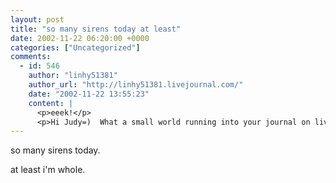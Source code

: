 ```yaml
---
layout: post
title: "so many sirens today at least"
date: 2002-11-22 06:20:00 +0000
categories: ["Uncategorized"]
comments:
  - id: 546
    author: "linhy51381"
    author_url: "http://linhy51381.livejournal.com/"
    date: "2002-11-22 13:55:23"
    content: |
      <p>eeek!</p>
      <p>Hi Judy=)  What a small world running into your journal on livejournal.  This is Linh from that snowboarding trip last year.  I hope all is going well.  Your entry today was hmmm...Dunno what it was=)  Hope you're doing well!</p>
---
```


so many sirens today. 

at least i'm whole.